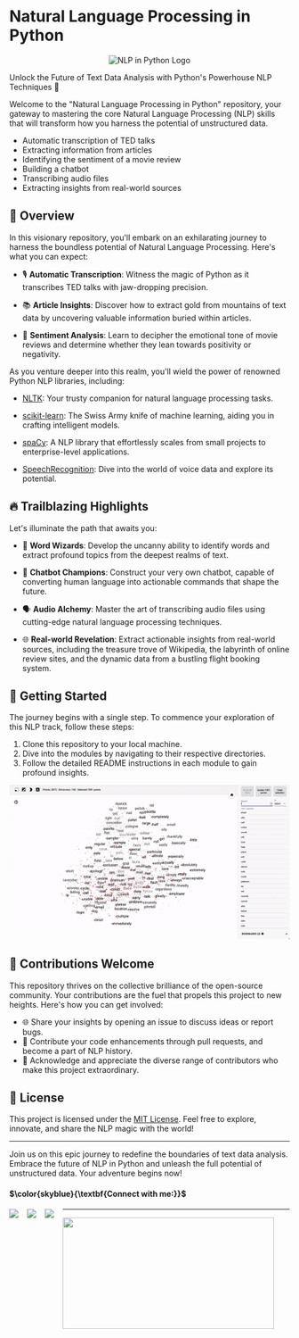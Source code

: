 # Natural Language Processing in Python

<p align="center">
  <img src="_img\nlp_word_emb.gif" alt="NLP in Python Logo" width=1000>
</p>


Unlock the Future of Text Data Analysis with Python's Powerhouse NLP Techniques 🚀

Welcome to the "Natural Language Processing in Python" repository, your gateway to mastering the core Natural Language Processing (NLP) skills that will transform how you harness the potential of unstructured data.

- Automatic transcription of TED talks
- Extracting information from articles
- Identifying the sentiment of a movie review
- Building a chatbot
- Transcribing audio files
- Extracting insights from real-world sources


## 📜 Overview

In this visionary repository, you'll embark on an exhilarating journey to harness the boundless potential of Natural Language Processing. Here's what you can expect:

- 🎙️ **Automatic Transcription**: Witness the magic of Python as it transcribes TED talks with jaw-dropping precision.

- 📚 **Article Insights**: Discover how to extract gold from mountains of text data by uncovering valuable information buried within articles.

- 🍿 **Sentiment Analysis**: Learn to decipher the emotional tone of movie reviews and determine whether they lean towards positivity or negativity.

As you venture deeper into this realm, you'll wield the power of renowned Python NLP libraries, including:

- [NLTK](https://www.nltk.org/): Your trusty companion for natural language processing tasks.
  
- [scikit-learn](https://scikit-learn.org/stable/): The Swiss Army knife of machine learning, aiding you in crafting intelligent models.
  
- [spaCy](https://spacy.io/): A NLP library that effortlessly scales from small projects to enterprise-level applications.
  
- [SpeechRecognition](https://pypi.org/project/SpeechRecognition/): Dive into the world of voice data and explore its potential.

## 🔥 Trailblazing Highlights

Let's illuminate the path that awaits you:

- 📝 **Word Wizards**: Develop the uncanny ability to identify words and extract profound topics from the deepest realms of text.

- 🤖 **Chatbot Champions**: Construct your very own chatbot, capable of converting human language into actionable commands that shape the future.

- 🗣️ **Audio Alchemy**: Master the art of transcribing audio files using cutting-edge natural language processing techniques.

- 🌐 **Real-world Revelation**: Extract actionable insights from real-world sources, including the treasure trove of Wikipedia, the labyrinth of online review sites, and the dynamic data from a bustling flight booking system.

## 🚀 Getting Started

The journey begins with a single step. To commence your exploration of this NLP track, follow these steps:

1. Clone this repository to your local machine.
2. Dive into the modules by navigating to their respective directories.
3. Follow the detailed README instructions in each module to gain profound insights.

<p align="center">
  <img src="_img\nlpClutering.gif" alt="Coding to the Moon">
</p>

## 🌟 Contributions Welcome

This repository thrives on the collective brilliance of the open-source community. Your contributions are the fuel that propels this project to new heights. Here's how you can get involved:

- 🌐 Share your insights by opening an issue to discuss ideas or report bugs.
- 📝 Contribute your code enhancements through pull requests, and become a part of NLP history.
- 👏 Acknowledge and appreciate the diverse range of contributors who make this project extraordinary.

## 📜 License

This project is licensed under the [MIT License](LICENSE.md). Feel free to explore, innovate, and share the NLP magic with the world!

---

Join us on this epic journey to redefine the boundaries of text data analysis. Embrace the future of NLP in Python and unleash the full potential of unstructured data. Your adventure begins now!



#### $\color{skyblue}{\textbf{Connect with me:}}$

[<img align="left" src="https://cdn4.iconfinder.com/data/icons/social-media-icons-the-circle-set/48/twitter_circle-512.png" width="32px"/>][twitter]
[<img align="left" src="https://cdn-icons-png.flaticon.com/512/145/145807.png" width="32px"/>][linkedin]
[<img align="left" src="https://cdn2.iconfinder.com/data/icons/whcompare-blue-green-web-hosting-1/425/cdn-512.png" width="32px"/>][Portfolio]

[twitter]: https://twitter.com/F4izy
[linkedin]: https://www.linkedin.com/in/mohd-faizy/
[Portfolio]: https://mohdfaizy.com/

********************************************************************************************************

<img src="https://github-readme-stats.vercel.app/api?username=mohd-faizy&show_icons=true" width=380px height=200px />
